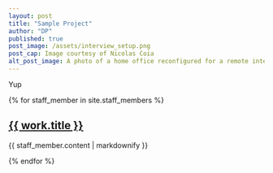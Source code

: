 ```yaml
---
layout: post
title: "Sample Project"
author: "DP"
published: true
post_image: /assets/interview_setup.png
post_cap: Image courtesy of Nicolas Coia
alt_post_image: A photo of a home office reconfigured for a remote interview
---
```


Yup

{% for staff_member in site.staff_members %}
  <h2>
    <a href="{{ work.url }}">
      {{ work.title }}
    </a>
  </h2>
  <p>{{ staff_member.content | markdownify }}</p>
{% endfor %}
